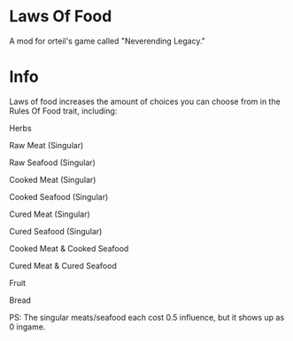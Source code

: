 # Laws Of Food
A mod for orteil's game called "Neverending Legacy."

# Info
Laws of food increases the amount of choices you can choose from in the Rules Of Food trait, including:


Herbs

Raw Meat (Singular)

Raw Seafood (Singular)

Cooked Meat (Singular)

Cooked Seafood (Singular)

Cured Meat (Singular)

Cured Seafood (Singular)

Cooked Meat & Cooked Seafood

Cured Meat & Cured Seafood

Fruit

Bread


PS: The singular meats/seafood each cost 0.5 influence, but it shows up as 0 ingame.
